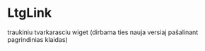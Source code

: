 # LtgLink
traukiniu tvarkarasciu wiget
(dirbama ties nauja versiaj pašalinant pagrindinias klaidas)

